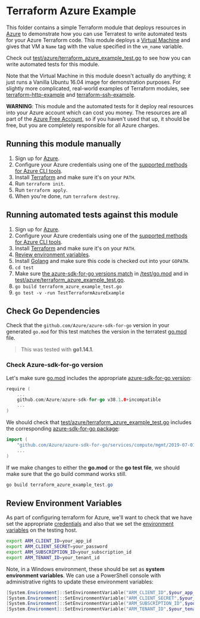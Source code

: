 # Terraform Azure Example

This folder contains a simple Terraform module that deploys resources in [Azure](https://azure.microsoft.com/) to demonstrate
how you can use Terratest to write automated tests for your Azure Terraform code. This module deploys a [Virtual
Machine](https://azure.microsoft.com/en-us/services/virtual-machines/) and gives that VM a `Name` tag with the value specified in the
`vm_name` variable.

Check out [test/azure/terraform_azure_example_test.go](/test/azure/terraform_azure_example_test.go) to see how you can write
automated tests for this module.

Note that the Virtual Machine in this module doesn't actually do anything; it just runs a Vanilla Ubuntu 16.04 image for
demonstration purposes. For slightly more complicated, real-world examples of Terraform modules, see
[terraform-http-example](/examples/terraform-http-example) and [terraform-ssh-example](/examples/terraform-ssh-example).

**WARNING**: This module and the automated tests for it deploy real resources into your Azure account which can cost you
money. The resources are all part of the [Azure Free Account](https://azure.microsoft.com/en-us/free/), so if you haven't used that up,
it should be free, but you are completely responsible for all Azure charges.

## Running this module manually

1. Sign up for [Azure](https://azure.microsoft.com/).
1. Configure your Azure credentials using one of the [supported methods for Azure CLI
   tools](https://docs.microsoft.com/en-us/cli/azure/azure-cli-configuration?view=azure-cli-latest).
1. Install [Terraform](https://www.terraform.io/) and make sure it's on your `PATH`.
1. Run `terraform init`.
1. Run `terraform apply`.
1. When you're done, run `terraform destroy`.

## Running automated tests against this module

1. Sign up for [Azure](https://azure.microsoft.com/).
1. Configure your Azure credentials using one of the [supported methods for Azure CLI
   tools](https://docs.microsoft.com/en-us/cli/azure/azure-cli-configuration?view=azure-cli-latest).
1. Install [Terraform](https://www.terraform.io/) and make sure it's on your `PATH`.
1. [Review environment variables](#review-environment-variables).
1. Install [Golang](https://golang.org/) and make sure this code is checked out into your `GOPATH`.
1. `cd test`
1. Make sure [the azure-sdk-for-go versions match](#check-go-dependencies) in [/test/go.mod](/test/go.mod) and in [test/azure/terraform_azure_example_test.go](/test/azure/terraform_azure_example_test.go).
1. `go build terraform_azure_example_test.go`
1. `go test -v -run TestTerraformAzureExample`

## Check Go Dependencies

Check that the `github.com/Azure/azure-sdk-for-go` version in your generated `go.mod` for this test matches the version in the terratest [go.mod](https://github.com/tnn-gruntwork-io/terratest/blob/master/go.mod) file.

> This was tested with **go1.14.1**.

### Check Azure-sdk-for-go version

Let's make sure [go.mod](https://github.com/tnn-gruntwork-io/terratest/blob/master/go.mod) includes the appropriate [azure-sdk-for-go version](https://github.com/Azure/azure-sdk-for-go/releases/tag/v38.1.0):

```go
require (
    ...
    github.com/Azure/azure-sdk-for-go v38.1.0+incompatible
    ...
)
```

We should check that [test/azure/terraform_azure_example_test.go](/test/azure/terraform_azure_example_test.go) includes the corresponding [azure-sdk-for-go package](https://github.com/Azure/azure-sdk-for-go/tree/master/services/compute/mgmt/2019-07-01/compute):

```go
import (
    "github.com/Azure/azure-sdk-for-go/services/compute/mgmt/2019-07-01/compute"
    ...
)
```

If we make changes to either the **go.mod** or the **go test file**, we should make sure that the go build command works still.

```powershell
go build terraform_azure_example_test.go
```

## Review Environment Variables

As part of configuring terraform for Azure, we'll want to check that we have set the appropriate [credentials](https://docs.microsoft.com/en-us/azure/terraform/terraform-install-configure?toc=https%3A%2F%2Fdocs.microsoft.com%2Fen-us%2Fazure%2Fterraform%2Ftoc.json&bc=https%3A%2F%2Fdocs.microsoft.com%2Fen-us%2Fazure%2Fbread%2Ftoc.json#set-up-terraform-access-to-azure) and also that we set the [environment variables](https://docs.microsoft.com/en-us/azure/terraform/terraform-install-configure?toc=https%3A%2F%2Fdocs.microsoft.com%2Fen-us%2Fazure%2Fterraform%2Ftoc.json&bc=https%3A%2F%2Fdocs.microsoft.com%2Fen-us%2Fazure%2Fbread%2Ftoc.json#configure-terraform-environment-variables) on the testing host.

```bash
export ARM_CLIENT_ID=your_app_id
export ARM_CLIENT_SECRET=your_password
export ARM_SUBSCRIPTION_ID=your_subscription_id
export ARM_TENANT_ID=your_tenant_id
```

Note, in a Windows environment, these should be set as **system environment variables**.  We can use a PowerShell console with administrative rights to update these environment variables:

```powershell
[System.Environment]::SetEnvironmentVariable("ARM_CLIENT_ID",$your_app_id,[System.EnvironmentVariableTarget]::Machine)
[System.Environment]::SetEnvironmentVariable("ARM_CLIENT_SECRET",$your_password,[System.EnvironmentVariableTarget]::Machine)
[System.Environment]::SetEnvironmentVariable("ARM_SUBSCRIPTION_ID",$your_subscription_id,[System.EnvironmentVariableTarget]::Machine)
[System.Environment]::SetEnvironmentVariable("ARM_TENANT_ID",$your_tenant_id,[System.EnvironmentVariableTarget]::Machine)
```
